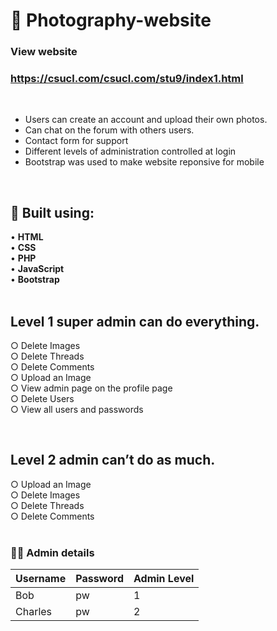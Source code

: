 # 🔴 Photography-website

### View website


### https://csucl.com/csucl.com/stu9/index1.html

<br>

- Users can create an account and upload their own photos.
- Can chat on the forum with others users.
- Contact form for support
- Different levels of administration controlled at login
- Bootstrap was used to make website reponsive for mobile

<br>

## 📝  Built using:

• **HTML** <br>
• **CSS** <br>
• **PHP** <br>
• **JavaScript** <br>
• **Bootstrap** <br> <br>

##  Level 1 super admin can do everything. <br>
○ Delete Images <br>
○ Delete Threads <br>
○ Delete Comments <br>
○ Upload an Image <br>
○ View admin page on the profile page <br>
○ Delete Users <br>
○ View all users and passwords <br>

<br>

## Level 2 admin can’t do as much. <br>
○ Upload an Image <br>
○ Delete Images <br>
○ Delete Threads <br>
○ Delete Comments <br> <br>


### 👨‍💼 Admin details

| Username  | Password | Admin Level       |
| ------------- | ------------- | -------------
| Bob  |     pw  | 1
| Charles  | pw  | 2

